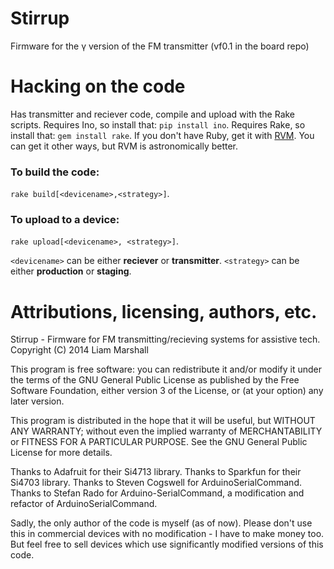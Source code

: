 Stirrup
=======

Firmware for the γ version of the FM transmitter (vf0.1 in the board repo)


Hacking on the code
====================
Has transmitter and reciever code, compile and upload with the Rake scripts.
Requires Ino, so install that: `pip install ino`.
Requires Rake, so install that: `gem install rake`.
If you don't have Ruby, get it with [RVM](http://rvm.io).
You can get it other ways, but RVM is astronomically better.

### To build the code:
`rake build[<devicename>,<strategy>]`.

### To upload to a device:
`rake upload[<devicename>, <strategy>]`.

`<devicename>` can be either **reciever** or **transmitter**.
`<strategy>` can be either **production** or **staging**.

Attributions, licensing, authors, etc.
===========================================

Stirrup - Firmware for FM transmitting/recieving systems for assistive tech.
Copyright (C) 2014  Liam Marshall

This program is free software: you can redistribute it and/or modify
it under the terms of the GNU General Public License as published by
the Free Software Foundation, either version 3 of the License, or
(at your option) any later version.

This program is distributed in the hope that it will be useful,
but WITHOUT ANY WARRANTY; without even the implied warranty of
MERCHANTABILITY or FITNESS FOR A PARTICULAR PURPOSE.  See the
GNU General Public License for more details.

Thanks to Adafruit for their Si4713 library.
Thanks to Sparkfun for their Si4703 library.
Thanks to Steven Cogswell for ArduinoSerialCommand.
Thanks to Stefan Rado for Arduino-SerialCommand, a modification and refactor of ArduinoSerialCommand.

Sadly, the only author of the code is myself (as of now).
Please don't use this in commercial devices with no modification - I have to make money too.
But feel free to sell devices which use significantly modified versions of this code.